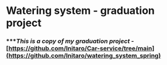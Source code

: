 # Watering system - graduation project

### ******This is a copy of my graduation project -*** [https://github.com/Initaro/Car-service/tree/main](https://github.com/Initaro/watering_system_spring)

